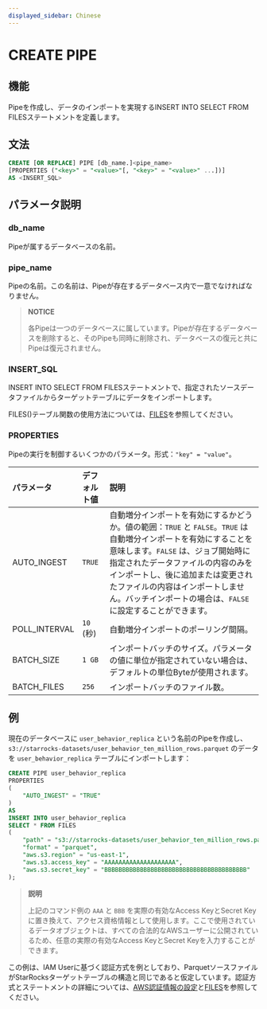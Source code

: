 ```yaml
---
displayed_sidebar: Chinese
---
```


# CREATE PIPE

## 機能

Pipeを作成し、データのインポートを実現するINSERT INTO SELECT FROM FILESステートメントを定義します。

## 文法

```SQL
CREATE [OR REPLACE] PIPE [db_name.]<pipe_name> 
[PROPERTIES ("<key>" = "<value>"[, "<key>" = "<value>" ...])]
AS <INSERT_SQL>
```

## パラメータ説明

### db_name

Pipeが属するデータベースの名前。

### pipe_name

Pipeの名前。この名前は、Pipeが存在するデータベース内で一意でなければなりません。

> **NOTICE**
>
> 各Pipeは一つのデータベースに属しています。Pipeが存在するデータベースを削除すると、そのPipeも同時に削除され、データベースの復元と共にPipeは復元されません。

### INSERT_SQL

INSERT INTO SELECT FROM FILESステートメントで、指定されたソースデータファイルからターゲットテーブルにデータをインポートします。

FILES()テーブル関数の使用方法については、[FILES](../../../sql-reference/sql-functions/table-functions/files.md)を参照してください。

### PROPERTIES

Pipeの実行を制御するいくつかのパラメータ。形式：`"key" = "value"`。

| パラメータ      | デフォルト値  | 説明                                                         |
| :------------ | :------------ | :----------------------------------------------------------- |
| AUTO_INGEST   | `TRUE`        | 自動増分インポートを有効にするかどうか。値の範囲：`TRUE` と `FALSE`。`TRUE` は自動増分インポートを有効にすることを意味します。`FALSE` は、ジョブ開始時に指定されたデータファイルの内容のみをインポートし、後に追加または変更されたファイルの内容はインポートしません。バッチインポートの場合は、`FALSE` に設定することができます。 |
| POLL_INTERVAL | `10` (秒)     | 自動増分インポートのポーリング間隔。                         |
| BATCH_SIZE    | `1 GB`        | インポートバッチのサイズ。パラメータの値に単位が指定されていない場合は、デフォルトの単位Byteが使用されます。 |
| BATCH_FILES   | `256`         | インポートバッチのファイル数。                               |

## 例

現在のデータベースに `user_behavior_replica` という名前のPipeを作成し、`s3://starrocks-datasets/user_behavior_ten_million_rows.parquet` のデータを `user_behavior_replica` テーブルにインポートします：

```SQL
CREATE PIPE user_behavior_replica
PROPERTIES
(
    "AUTO_INGEST" = "TRUE"
)
AS
INSERT INTO user_behavior_replica
SELECT * FROM FILES
(
    "path" = "s3://starrocks-datasets/user_behavior_ten_million_rows.parquet",
    "format" = "parquet",
    "aws.s3.region" = "us-east-1",
    "aws.s3.access_key" = "AAAAAAAAAAAAAAAAAAAA",
    "aws.s3.secret_key" = "BBBBBBBBBBBBBBBBBBBBBBBBBBBBBBBBBBBBBBBB"
); 
```

> **説明**
>
> 上記のコマンド例の `AAA` と `BBB` を実際の有効なAccess KeyとSecret Keyに置き換えて、アクセス資格情報として使用します。ここで使用されているデータオブジェクトは、すべての合法的なAWSユーザーに公開されているため、任意の実際の有効なAccess KeyとSecret Keyを入力することができます。

この例は、IAM Userに基づく認証方式を例としており、ParquetソースファイルがStarRocksターゲットテーブルの構造と同じであると仮定しています。認証方式とステートメントの詳細については、[AWS認証情報の設定](../../../integrations/authenticate_to_aws_resources.md)と[FILES](../../../sql-reference/sql-functions/table-functions/files.md)を参照してください。
